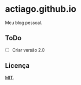 # actiago.github.io

Meu blog pessoal.

## ToDo

- [ ] Criar versão 2.0

## Licença

[MIT](LICENSE).
